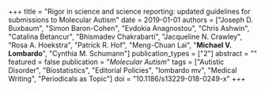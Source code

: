 +++
title = "Rigor in science and science reporting: updated guidelines for submissions to Molecular Autism"
date = 2019-01-01
authors = ["Joseph D. Buxbaum", "Simon Baron-Cohen", "Evdokia Anagnostou", "Chris Ashwin", "Catalina Betancur", "Bhismadev Chakrabarti", "Jacqueline N. Crawley", "Rosa A. Hoekstra", "Patrick R. Hof", "Meng-Chuan Lai", "**Michael V. Lombardo**", "Cynthia M. Schumann"]
publication_types = ["2"]
abstract = ""
featured = false
publication = "*Molecular Autism*"
tags = ["Autistic Disorder", "Biostatistics", "Editorial Policies", "lombardo mv", "Medical Writing", "Periodicals as Topic"]
doi = "10.1186/s13229-018-0249-x"
+++

